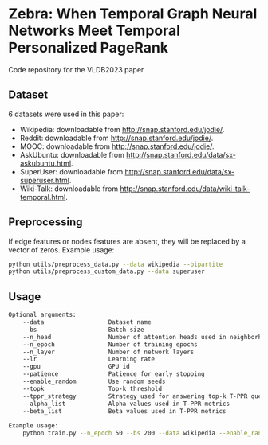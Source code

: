 Zebra: When Temporal Graph Neural Networks Meet Temporal Personalized PageRank
=============================================================================

Code repository for the VLDB2023 paper

## Dataset
6 datasets were used in this paper:

- Wikipedia: downloadable from http://snap.stanford.edu/jodie/.
- Reddit: downloadable from http://snap.stanford.edu/jodie/.
- MOOC: downloadable from http://snap.stanford.edu/jodie/.
- AskUbuntu: downloadable from http://snap.stanford.edu/data/sx-askubuntu.html.
- SuperUser: downloadable from http://snap.stanford.edu/data/sx-superuser.html.
- Wiki-Talk: downloadable from http://snap.stanford.edu/data/wiki-talk-temporal.html.

## Preprocessing
If edge features or nodes features are absent, they will be replaced by a vector of zeros. Example usage:
```sh
python utils/preprocess_data.py --data wikipedia --bipartite
python utils/preprocess_custom_data.py --data superuser
```


## Usage
```sh
Optional arguments:
    --data                  Dataset name
    --bs                    Batch size
    --n_head                Number of attention heads used in neighborhood aggregation
    --n_epoch               Number of training epochs
    --n_layer               Number of network layers
    --lr                    Learning rate
    --gpu                   GPU id
    --patience              Patience for early stopping
    --enable_random         Use random seeds
    --topk                  Top-k threshold
    --tppr_strategy         Strategy used for answering top-k T-PPR query [streaming|pruning]
    --alpha_list            Alpha values used in T-PPR metrics
    --beta_list             Beta values used in T-PPR metrics
    
Example usage:
    python train.py --n_epoch 50 --bs 200 --data wikipedia --enable_random  --tppr_strategy streaming  --topk 20 --alpha_list 0.1 0.1 --beta_list 0.5 0.95 --gpu 0
```

